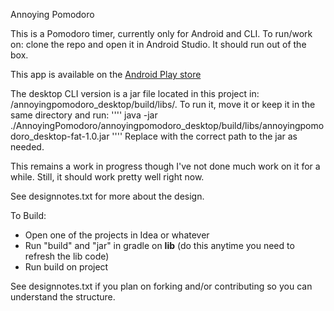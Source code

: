 Annoying Pomodoro

This is a Pomodoro timer, currently only for Android and CLI.  To run/work on: clone the repo and open it in Android Studio.  It should run out of the box.

This app is available on the [Android Play store](https://play.google.com/store/apps/details?id=com.github.rs17.annoyingpomodoro)

The desktop CLI version is a jar file located in this project in: /annoyingpomodoro_desktop/build/libs/.  To run it, move it or keep it in the same directory and run:
''''
java -jar ./AnnoyingPomodoro/annoyingpomodoro_desktop/build/libs/annoyingpomodoro_desktop-fat-1.0.jar
''''
Replace with the correct path to the jar as needed.

This remains a work in progress though I've not done much work on it for a while.  Still, it should work pretty well right now.

See designnotes.txt for more about the design.

To Build: 

- Open one of the projects in Idea or whatever
- Run "build" and "jar" in gradle on **lib** (do this anytime you need to refresh the lib code)
- Run build on project

See designnotes.txt if you plan on forking and/or contributing so you can understand the structure.